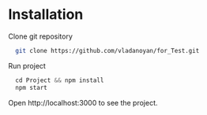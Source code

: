 # Installation

Clone git repository
```bash
  git clone https://github.com/vladanoyan/for_Test.git
```

Run project
```js
  cd Project && npm install
  npm start
```

Open http://localhost:3000 to see the project.
